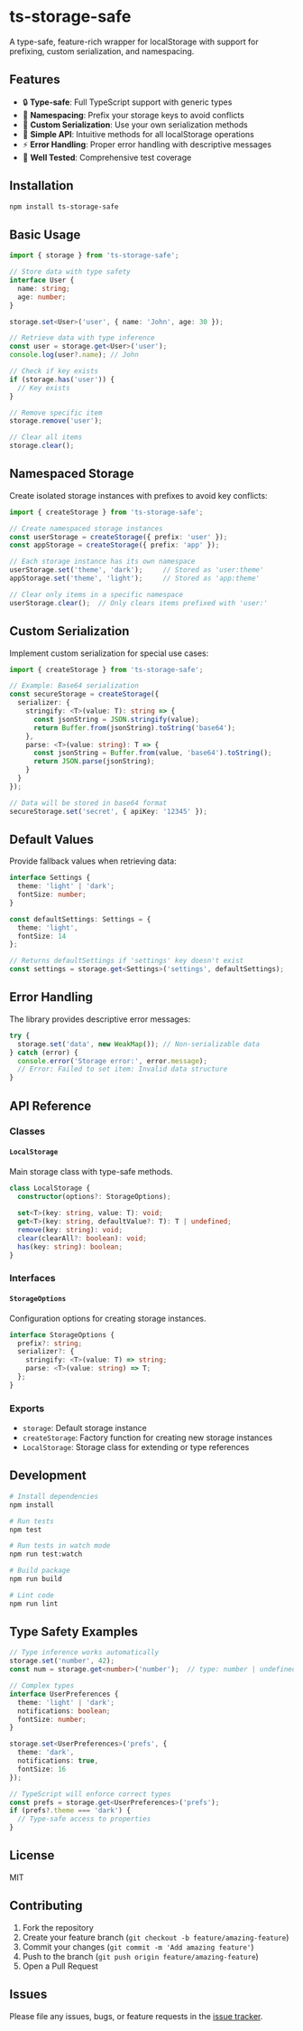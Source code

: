 # ts-storage-safe

A type-safe, feature-rich wrapper for localStorage with support for prefixing, custom serialization, and namespacing.

## Features

- 🔒 **Type-safe**: Full TypeScript support with generic types
- 🔑 **Namespacing**: Prefix your storage keys to avoid conflicts
- 🔄 **Custom Serialization**: Use your own serialization methods
- 🚀 **Simple API**: Intuitive methods for all localStorage operations
- ⚡ **Error Handling**: Proper error handling with descriptive messages
- 🧪 **Well Tested**: Comprehensive test coverage

## Installation

```bash
npm install ts-storage-safe
```

## Basic Usage

```typescript
import { storage } from 'ts-storage-safe';

// Store data with type safety
interface User {
  name: string;
  age: number;
}

storage.set<User>('user', { name: 'John', age: 30 });

// Retrieve data with type inference
const user = storage.get<User>('user');
console.log(user?.name); // John

// Check if key exists
if (storage.has('user')) {
  // Key exists
}

// Remove specific item
storage.remove('user');

// Clear all items
storage.clear();
```

## Namespaced Storage

Create isolated storage instances with prefixes to avoid key conflicts:

```typescript
import { createStorage } from 'ts-storage-safe';

// Create namespaced storage instances
const userStorage = createStorage({ prefix: 'user' });
const appStorage = createStorage({ prefix: 'app' });

// Each storage instance has its own namespace
userStorage.set('theme', 'dark');     // Stored as 'user:theme'
appStorage.set('theme', 'light');     // Stored as 'app:theme'

// Clear only items in a specific namespace
userStorage.clear();  // Only clears items prefixed with 'user:'
```

## Custom Serialization

Implement custom serialization for special use cases:

```typescript
import { createStorage } from 'ts-storage-safe';

// Example: Base64 serialization
const secureStorage = createStorage({
  serializer: {
    stringify: <T>(value: T): string => {
      const jsonString = JSON.stringify(value);
      return Buffer.from(jsonString).toString('base64');
    },
    parse: <T>(value: string): T => {
      const jsonString = Buffer.from(value, 'base64').toString();
      return JSON.parse(jsonString);
    }
  }
});

// Data will be stored in base64 format
secureStorage.set('secret', { apiKey: '12345' });
```

## Default Values

Provide fallback values when retrieving data:

```typescript
interface Settings {
  theme: 'light' | 'dark';
  fontSize: number;
}

const defaultSettings: Settings = {
  theme: 'light',
  fontSize: 14
};

// Returns defaultSettings if 'settings' key doesn't exist
const settings = storage.get<Settings>('settings', defaultSettings);
```

## Error Handling

The library provides descriptive error messages:

```typescript
try {
  storage.set('data', new WeakMap()); // Non-serializable data
} catch (error) {
  console.error('Storage error:', error.message);
  // Error: Failed to set item: Invalid data structure
}
```

## API Reference

### Classes

#### `LocalStorage`

Main storage class with type-safe methods.

```typescript
class LocalStorage {
  constructor(options?: StorageOptions);
  
  set<T>(key: string, value: T): void;
  get<T>(key: string, defaultValue?: T): T | undefined;
  remove(key: string): void;
  clear(clearAll?: boolean): void;
  has(key: string): boolean;
}
```

### Interfaces

#### `StorageOptions`

Configuration options for creating storage instances.

```typescript
interface StorageOptions {
  prefix?: string;
  serializer?: {
    stringify: <T>(value: T) => string;
    parse: <T>(value: string) => T;
  };
}
```

### Exports

- `storage`: Default storage instance
- `createStorage`: Factory function for creating new storage instances
- `LocalStorage`: Storage class for extending or type references

## Development

```bash
# Install dependencies
npm install

# Run tests
npm test

# Run tests in watch mode
npm run test:watch

# Build package
npm run build

# Lint code
npm run lint
```

## Type Safety Examples

```typescript
// Type inference works automatically
storage.set('number', 42);
const num = storage.get<number>('number');  // type: number | undefined

// Complex types
interface UserPreferences {
  theme: 'light' | 'dark';
  notifications: boolean;
  fontSize: number;
}

storage.set<UserPreferences>('prefs', {
  theme: 'dark',
  notifications: true,
  fontSize: 16
});

// TypeScript will enforce correct types
const prefs = storage.get<UserPreferences>('prefs');
if (prefs?.theme === 'dark') {
  // Type-safe access to properties
}
```

## License

MIT

## Contributing

1. Fork the repository
2. Create your feature branch (`git checkout -b feature/amazing-feature`)
3. Commit your changes (`git commit -m 'Add amazing feature'`)
4. Push to the branch (`git push origin feature/amazing-feature`)
5. Open a Pull Request

## Issues

Please file any issues, bugs, or feature requests in the [issue tracker](https://github.com/yourusername/ts-storage-safe/issues).